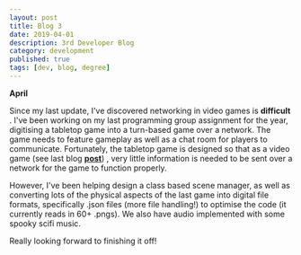 ```yaml
---
layout: post
title: Blog 3
date: 2019-04-01
description: 3rd Developer Blog
category: development
published: true
tags: [dev, blog, degree]
---
```


<b>April</b>

Since my last update, I've discovered networking in video games is <b> difficult </b>.
I've been working on my last programming group assignment for the year, digitising a tabletop game into a turn-based game over a network.
The game needs to feature gameplay as well as a chat room for players to communicate. 
Fortunately, the tabletop game is designed so that as a video game (see last blog **[post](https://mikeratcliffe97.github.io/DevBlog2/)**) , very little information is needed to be sent over a network for the game to function properly. 

However, I've been helping design a class based scene manager, as well as converting lots of the physical aspects of the last game into digital file formats, specifically .json files (more file handling!) to optimise the code (it currently reads in 60+ .pngs). We also have audio implemented with some spooky scifi music. 

Really looking forward to finishing it off!
